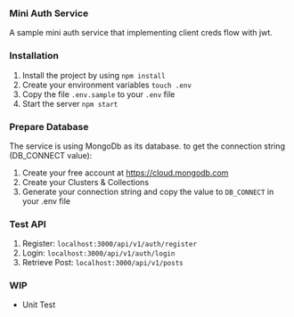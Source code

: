 ### Mini Auth Service
A sample mini auth service that implementing client creds flow with jwt.

### Installation
1. Install the project by using `npm install`
2. Create your environment variables `touch .env`
3. Copy the file `.env.sample` to your `.env` file
4. Start the server `npm start`

### Prepare Database
The service is using MongoDb as its database. to get the connection string (DB_CONNECT value):
1. Create your free account at https://cloud.mongodb.com
2. Create your Clusters & Collections
3. Generate your connection string and copy the value to `DB_CONNECT` in your .env file

### Test API
1. Register: `localhost:3000/api/v1/auth/register`
2. Login: `localhost:3000/api/v1/auth/login`
3. Retrieve Post: `localhost:3000/api/v1/posts`

### WIP
- Unit Test